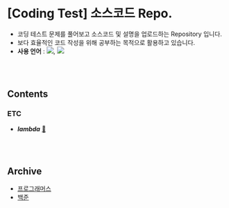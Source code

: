 # [Coding Test] 소스코드 Repo.
- 코딩 테스트 문제를 풀어보고 소스코드 및 설명을 업로드하는 Repository 입니다.
- 보다 효율적인 코드 작성을 위해 공부하는 목적으로 활용하고 있습니다.
- **사용 언어** : <img src="https://img.shields.io/badge/python-F6F8FA.svg?style=flat&logo=python&logoColor=3776AB" />, <img src="https://img.shields.io/badge/SQL-F6F8FA.svg?style=flat&logo=mysql&logoColor=4479A1" />

<br><br>

## Contents
### ETC
- ***lambda*** [🔗](https://github.com/2kilometer/CodingTest/tree/db99d4af92c40fb4a1ff63782d238dbd59595e96/CodeNotes/lambda)

<br><br>

## Archive
- [프로그래머스](https://github.com/2kilometer/CodingTest/tree/bea67460e4a4c3621043d5a871aedb37970523e5/%ED%94%84%EB%A1%9C%EA%B7%B8%EB%9E%98%EB%A8%B8%EC%8A%A4)
- [백준](https://github.com/2kilometer/CodingTest/tree/bea67460e4a4c3621043d5a871aedb37970523e5/%EB%B0%B1%EC%A4%80)


